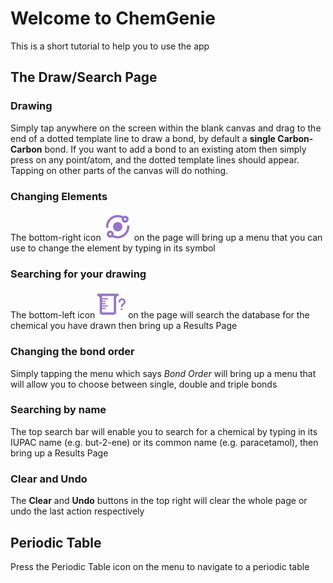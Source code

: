 # Welcome to ChemGenie

This is a short tutorial to help you to use the app

## The Draw/Search Page

### Drawing

Simply tap anywhere on the screen within the blank canvas and drag to the end of a dotted template line to draw a bond, by default a **single Carbon-Carbon** bond. If you want to add a bond to an existing atom then simply press on any point/atom, and the dotted template lines should appear. Tapping on other parts of the canvas will do nothing. 

### Changing Elements

The bottom-right icon ![Image of the Change Element icon](./atom_icon.png) on the page will bring up a menu that you can use to change the element by typing in its symbol

### Searching for your drawing

The bottom-left icon ![Image of the Search Drawing icon](./beaker_search.png) on the page will search the database for the chemical you have drawn then bring up a Results Page

### Changing the bond order

Simply tapping the menu which says _Bond Order_ will bring up a menu that will allow you to choose between single, double and triple bonds

### Searching by name

The top search bar will enable you to search for a chemical by typing in its IUPAC name (e.g. but-2-ene) or its common name (e.g. paracetamol), then bring up a Results Page

### Clear and Undo

The **Clear** and **Undo** buttons in the top right will clear the whole page or undo the last action respectively

## Periodic Table

Press the Periodic Table icon on the menu to navigate to a periodic table
